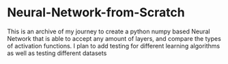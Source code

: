 # Neural-Network-from-Scratch
This is an archive of my journey to create a python numpy based Neural Network that is able to accept any amount of layers, and compare the types of activation functions. I plan to add testing for different learning algorithms as well as testing different datasets
